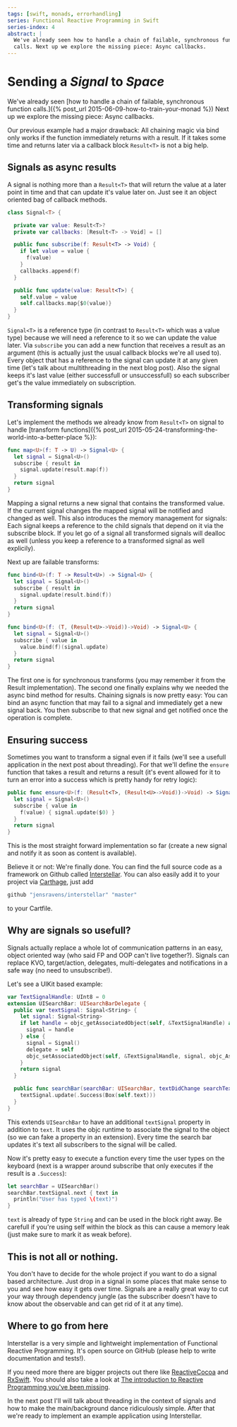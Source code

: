 ```yaml
---
tags: [swift, monads, errorhandling]
series: Functional Reactive Programming in Swift
series-index: 4
abstract: |
  We've already seen how to handle a chain of failable, synchronous function
  calls. Next up we explore the missing piece: Async callbacks.
---
```


# Sending a _Signal_ to _Space_

We've already seen [how to handle a chain of failable, synchronous function calls.]({% post_url 2015-06-09-how-to-train-your-monad %})
Next up we explore the missing piece: Async callbacks.

Our previous example had a major drawback: All chaining magic via bind only
works if the function immediately returns with a result. If it takes some time
and returns later via a callback block `Result<T>` is not a big help.

## Signals as async results
A signal is nothing more than a `Result<T>` that will return the value at a later
point in time and that can update it's value later on. Just see it an object
oriented bag of callback methods.

```swift
class Signal<T> {

  private var value: Result<T>?
  private var callbacks: [Result<T> -> Void] = []

  public func subscribe(f: Result<T> -> Void) {
    if let value = value {
      f(value)
    }
    callbacks.append(f)
  }

  public func update(value: Result<T>) {
    self.value = value
    self.callbacks.map{$0(value)}
  }
}
```
`Signal<T>` is a reference type (in contrast to `Result<T>` which was a value
type) because we will need a reference to it so we can update the value later.
Via `subscribe` you can add a new function that receives a result as an argument
(this is actually just the usual callback blocks we're all used to). Every object
that has a reference to the signal can update it at any given time (let's talk
about multithreading in the next blog post). Also the signal keeps it's last
value (either successfull or unsuccessfull) so each subscriber get's the value
immediately on subscription.

## Transforming signals
Let's implement the methods we already know from `Result<T>` on signal to handle
[transform functions]({% post_url 2015-05-24-transforming-the-world-into-a-better-place %}):

```swift
func map<U>(f: T -> U) -> Signal<U> {
  let signal = Signal<U>()
  subscribe { result in
    signal.update(result.map(f))
  }
  return signal
}
```
Mapping a signal returns a new signal that contains the transformed value. If
the current signal changes the mapped signal will be notified and changed as well.
This also introduces the memory management for signals: Each signal keeps a
reference to the child signals that depend on it via the subscribe block. If you
let go of a signal all transformed signals will dealloc as well (unless you keep
a reference to a transformed signal as well explicily).

Next up are failable transforms:

```swift
func bind<U>(f: T -> Result<U>) -> Signal<U> {
  let signal = Signal<U>()
  subscribe { result in
    signal.update(result.bind(f))
  }
  return signal
}

func bind<U>(f: (T, (Result<U>->Void))->Void) -> Signal<U> {
  let signal = Signal<U>()
  subscribe { value in
    value.bind(f)(signal.update)
  }
  return signal
}
```

The first one is for synchronous transforms (you may remember it from the Result
implementation). The second one finally explains why we needed the async bind
method for results. Chaining signals is now pretty easy: You can bind an async
function that may fail to a signal and immediately get a new signal back. You
then subscribe to that new signal and get notified once the operation is complete.

## Ensuring success
Sometimes you want to transform a signal even if it fails (we'll see a usefull
application in the next post about threading). For that we'll define the `ensure`
function that takes a result and returns a result (it's event allowed for it to
turn an error into a success which is pretty handy for retry logic):

```swift
public func ensure<U>(f: (Result<T>, (Result<U>->Void))->Void) -> Signal<U> {
  let signal = Signal<U>()
  subscribe { value in
    f(value) { signal.update($0) }
  }
  return signal
}
```
This is the most straight forward implementation so far (create a new signal and
notify it as soon as content is available).

Believe it or not: We're finally done. You can find the full source code as a
framework on Github called [Interstellar](https://github.com/JensRavens/Interstellar).
You can also easily add it to your project via
[Carthage](https://github.com/Carthage/Carthage), just add

```bash
github "jensravens/interstellar" "master"
```
to your Cartfile.

## Why are signals so usefull?
Signals actually replace a whole lot of communication patterns in an easy, object
oriented way (who said FP and OOP can't live together?). Signals can replace KVO,
target/action, delegates, multi-delegates and notifications in a safe way (no need
to unsubscribe!).

Let's see a UIKit based example:

```swift
var TextSignalHandle: UInt8 = 0
extension UISearchBar: UISearchBarDelegate {
  public var textSignal: Signal<String> {
    let signal: Signal<String>
    if let handle = objc_getAssociatedObject(self, &TextSignalHandle) as? Signal<String> {
      signal = handle
    } else {
      signal = Signal()
      delegate = self
      objc_setAssociatedObject(self, &TextSignalHandle, signal, objc_AssociationPolicy(OBJC_ASSOCIATION_RETAIN_NONATOMIC))
    }
    return signal
  }

  public func searchBar(searchBar: UISearchBar, textDidChange searchText: String) {
    textSignal.update(.Success(Box(self.text)))
  }
}
```
This extends `UISearchBar` to have an additional `textSignal` property in addition
to `text`. It uses the objc runtime to associate the signal to the object (so we can
fake a property in an extension). Every time the search bar updates it's text all
subscribers to the signal will be called.

Now it's pretty easy to execute a function every time the user types on the
keyboard (next is a wrapper around subscribe that only executes if the result is
a `.Success`):

```swift
let searchBar = UISearchBar()
searchBar.textSignal.next { text in
  println("User has typed \(text)")
}
```
`text` is already of type `String` and can be used in the block right away. Be
carefull if you're using self within the block as this can cause a memory leak
(just make sure to mark it as weak before).

## This is not all or nothing.
You don't have to decide for the whole project if you want to do a signal based
architecture. Just drop in a signal in some places that make sense to you and see
how easy it gets over time. Signals are a really great way to cut your way
through dependency jungle (as the subscriber doesn't have to know about the
observable and can get rid of it at any time).

## Where to go from here
Interstellar is a very simple and lightweight implementation of Functional
Reactive Programming. It's open source on GitHub (please help to write
documentation and tests!).

If you need more there are bigger projects out there like
[ReactiveCocoa](https://github.com/ReactiveCocoa/ReactiveCocoa) and
[RxSwift](https://github.com/kzaher/RxSwift). You should also take a look at
[The introduction to Reactive Programming you've been missing](https://gist.github.com/staltz/868e7e9bc2a7b8c1f754).

In the next post I'll will talk about threading in the context of signals and
how to make the main/background dance ridiculously simple. After that we're
ready to implement an example application using Interstellar.
